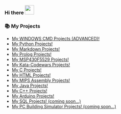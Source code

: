 ### Hi there <img src="https://raw.githubusercontent.com/iampavangandhi/iampavangandhi/master/gifs/Hi.gif" width="30px">


### 📚 My Projects

<!-- BLOG-POST-LIST:START -->


- [My WINDOWS CMD Projects (ADVANCED)!](https://github.com/AlexandrosPanag/My_Windows_CMD_Projects)
- [My Python Projects!](https://github.com/AlexandrosPanag/My_Python_Projects)
- [My Markdown Projects!](https://github.com/AlexandrosPanag/Markdown_Projects)
- [My Prolog Projects!](https://github.com/AlexandrosPanag/My_Prolog_Projects)
- [My MSP430F5529 Projects!](https://github.com/AlexandrosPanag/Ti-launch-pad-with-MSP430-MCU)
- [My Kata-Codewars Projects!](https://github.com/AlexandrosPanag/C-Project-Codewars)
- [My C Projects!](https://github.com/AlexandrosPanag/My-C-Projects)
- [My HTML Projects!](https://github.com/AlexandrosPanag/HTML-Start)
- [My MIPS Assembly Projects!](https://github.com/AlexandrosPanag/My-MIPS-Assembly-Projects)
- [My Java Projects!](https://github.com/AlexandrosPanag/My-Java-Projects)
- [My C++ Projects!](https://github.com/AlexandrosPanag/My_CPlusPlus_Projects)
- [My Arduino Projects!](https://github.com/AlexandrosPanag/My_Arduino_UNO_R3_ATmega328P_Projects)
- [My SQL Projects! (coming soon...)]()
- [My PC Building Simulator Projects! (coming soon...)]()
<!-- BLOG-POST-LIST:END -->
